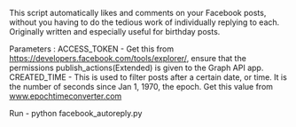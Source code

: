 This script automatically likes and comments on your Facebook posts, without you having to do the tedious work of individually replying to each.
Originally written and especially useful for birthday posts.

Parameters :
ACCESS_TOKEN - Get this from https://developers.facebook.com/tools/explorer/, ensure that the permissions publish_actions(Extended) is given to the Graph API app.
CREATED_TIME - This is used to filter posts after a certain date, or time. It is the number of seconds since Jan 1, 1970, the epoch. Get this value from www.epochtimeconverter.com

Run - python facebook_autoreply.py
